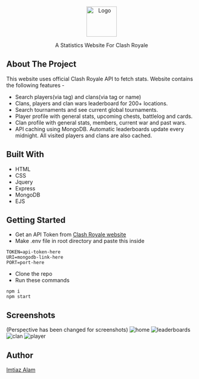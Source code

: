 <br />
<p align="center">
    <img src="https://imgur.com/mrOgCH4.png" alt="Logo" width="80" height="80">


  <p align="center">
    A Statistics Website For Clash Royale
    <br />
  </p>
</p>

 
 
## About The Project 
This website uses official Clash Royale API to fetch stats. Website contains the following features -
* Search players(via tag) and clans(via tag or name)
* Clans, players and clan wars leaderboard for 200+ locations.
* Search tournaments and see current global tournaments.
* Player profile with general stats, upcoming chests, battlelog and cards.
* Clan profile with general stats, members, current war and past wars.
* API caching using MongoDB. Automatic leaderboards update every midnight. All visited players and clans are also cached.

## Built With
* HTML
* CSS
* Jquery
* Express
* MongoDB
* EJS

## Getting Started
* Get an API Token from [Clash Royale website](https://developer.clashroyale.com/#/login)
* Make .env file in root directory and paste this inside
``` 
TOKEN=api-token-here 
URI=mongodb-link-here
PORT=port-here
```
* Clone the repo
* Run these commands
```
npm i
npm start
``` 

## Screenshots
(Perspective has been changed for screenshots)
![home](https://imgur.com/5tmZ5Bx.png)
![leaderboards](https://imgur.com/vLu2OZe.png)
![clan](https://imgur.com/uD4xNbY.png)
![player](https://imgur.com/k6zdlBS.png)

## Author
[Imtiaz Alam](https://github.com/slxsh)
